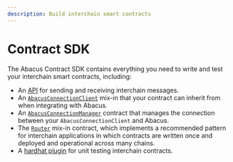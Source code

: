```yaml
---
description: Build interchain smart contracts
---
```


# Contract SDK

The Abacus Contract SDK contains everything you need to write and test your interchain smart contracts, including:

* An [API](messaging-api.md) for sending and receiving interchain messages.
* An [`AbacusConnectionClient`](abacusconnectionclient.md) mix-in that your contract can inherit from when integrating with Abacus.
* An [`AbacusConnectionManager`](abacusconnectionmanager.md) contract that manages the connection between your `AbacusConnectionClient` and Abacus.
* The [`Router`](router.md) mix-in contract, which implements a recommended pattern for interchain applications in which contracts are written once and deployed and operational across many chains.
* A [hardhat plugin](hardhat.md) for unit testing interchain contracts.
